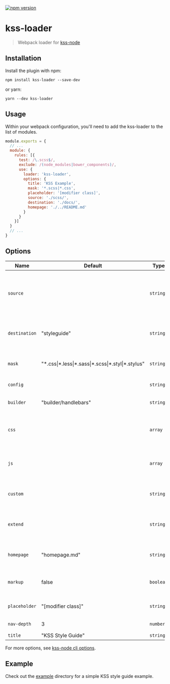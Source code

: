 [![npm version](https://badge.fury.io/js/kss-loader.svg)](https://badge.fury.io/js/kss-loader)

# kss-loader

> Webpack loader for [kss-node](https://github.com/kss-node/kss-node)

## Installation

Install the plugin with npm:

```shell
npm install kss-loader --save-dev
```

or yarn:

```shell
yarn --dev kss-loader
```

## Usage

Within your webpack configuration, you'll need to add the kss-loader to the list of modules.

```javascript
module.exports = {
  // ...
  module: {
    rules: [{
      test: /\.scss$/,
      exclude: /(node_modules|bower_components)/,
      use: {
        loader: 'kss-loader',
        options: {
          title: 'KSS Example',
          mask: '*.scss|*.css',
          placeholder: '[modifier class]',
          source: './scss/',
          destination: './docs/',
          homepage: './../README.md'
        }
      }
    }]
  }
  // ...
}
```

## Options

| Name | Default | Type | Description |
| --- | --- | --- | --- |
| `source` |  | `string` | Source directory to recursively parse for KSS comments,homepage, and markup (relative to webpack.config.js file) |
| `destination` | "styleguide" | `string` | Destination directory of style guide (relative to webpack.config.js file) |
| `mask` | "&#42;.css&#124;&#42;.less&#124;&#42;.sass&#124;&#42;.scss&#124;&#42;.styl&#124;&#42;.stylus" | `string` | Use a mask for detecting files containing KSS comments |
| `config` |  | `string` | Load the kss options from a json file|
| `builder` | "builder/handlebars" | `string` | Use the specified builder when building your style guide |
| `css` |  | `array` | URL of a CSS file to include in the style guide (relative to the generated style guide) |
| `js` |  | `array` | URL of a JavaScript file to include in the style guide (relative to the generated style guide) |
| `custom` |  | `string` | Process a custom property name when parsing KSS comments |
| `extend` |  | `string` | Location of modules to extend the templating system; see [http://bit.ly/kss-wiki]() |
| `homepage` | "homepage.md" | `string` | File name of the homepage's Markdown file (relative to source) |
| `markup` | false | `boolean` | Render "markup" templates to HTML with the placeholder text |
| `placeholder` | "[modifier class]" | `string` | Placeholder text to use for modifier classes |
| `nav-depth` | 3 | `number` | Limit the navigation to the depth specified |
| `title` | "KSS Style Guide" | `string` | Title of the style guide |



For more options, see [kss-node cli options](https://github.com/kss-node/kss-node#using-the-command-line-tool).

## Example

Check out the [example](https://github.com/design4pro/kss-loader/blob/master/example/kss/) directory for a simple KSS style guide example.
